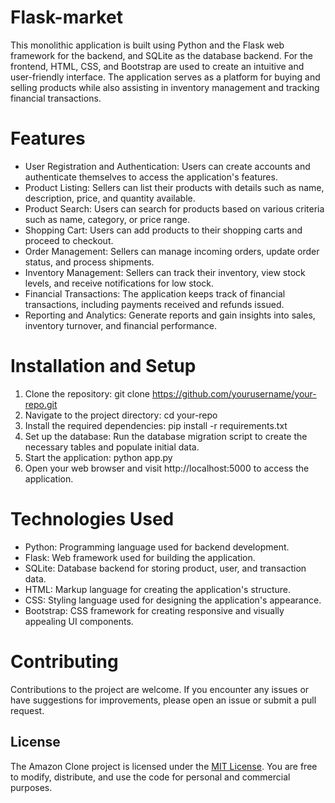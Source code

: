 # Flask-market
This monolithic application is built using Python and the Flask web framework for the backend, and SQLite as the database backend. For the frontend, HTML, CSS, and Bootstrap are used to create an intuitive and user-friendly interface. The application serves as a platform for buying and selling products while also assisting in inventory management and tracking financial transactions.

# Features
 - User Registration and Authentication: Users can create accounts and authenticate themselves to access the application's features.
 - Product Listing: Sellers can list their products with details such as name, description, price, and quantity available.
 - Product Search: Users can search for products based on various criteria such as name, category, or price range.
 - Shopping Cart: Users can add products to their shopping carts and proceed to checkout.
 - Order Management: Sellers can manage incoming orders, update order status, and process shipments.
 - Inventory Management: Sellers can track their inventory, view stock levels, and receive notifications for low stock.
 - Financial Transactions: The application keeps track of financial transactions, including payments received and refunds issued.
 - Reporting and Analytics: Generate reports and gain insights into sales, inventory turnover, and financial performance.

# Installation and Setup
 1. Clone the repository: git clone https://github.com/yourusername/your-repo.git
 2. Navigate to the project directory: cd your-repo
 3. Install the required dependencies: pip install -r requirements.txt
 4. Set up the database: Run the database migration script to create the necessary tables and populate initial data.
 5. Start the application: python app.py
 6. Open your web browser and visit http://localhost:5000 to access the application.

# Technologies Used
 - Python: Programming language used for backend development.
 - Flask: Web framework used for building the application.
 - SQLite: Database backend for storing product, user, and transaction data.
 - HTML: Markup language for creating the application's structure.
 - CSS: Styling language used for designing the application's appearance.
 - Bootstrap: CSS framework for creating responsive and visually appealing UI components.

# Contributing
Contributions to the project are welcome. If you encounter any issues or have suggestions for improvements, please open an issue or submit a pull request.

## License
The Amazon Clone project is licensed under the [MIT License](LICENSE). You are free to modify, distribute, and use the code for personal and commercial purposes.
